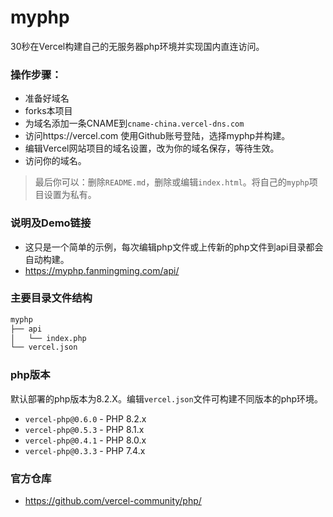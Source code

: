 # myphp
30秒在Vercel构建自己的无服务器php环境并实现国内直连访问。
### 操作步骤：
- 准备好域名
- forks本项目
- 为域名添加一条CNAME到`cname-china.vercel-dns.com`
- 访问https://vercel.com 使用Github账号登陆，选择myphp并构建。
- 编辑Vercel网站项目的域名设置，改为你的域名保存，等待生效。
- 访问你的域名。
> 最后你可以：删除`README.md`，删除或编辑`index.html`。将自己的`myphp`项目设置为私有。
### 说明及Demo链接
- 这只是一个简单的示例，每次编辑php文件或上传新的php文件到api目录都会自动构建。
- https://myphp.fanmingming.com/api/
### 主要目录文件结构
```sh
myphp
├── api
│   └── index.php
└── vercel.json
```
### php版本
默认部署的php版本为8.2.X。编辑`vercel.json`文件可构建不同版本的php环境。
- `vercel-php@0.6.0` - PHP 8.2.x
- `vercel-php@0.5.3` - PHP 8.1.x
- `vercel-php@0.4.1` - PHP 8.0.x
- `vercel-php@0.3.3` - PHP 7.4.x
### 官方仓库
- https://github.com/vercel-community/php/
